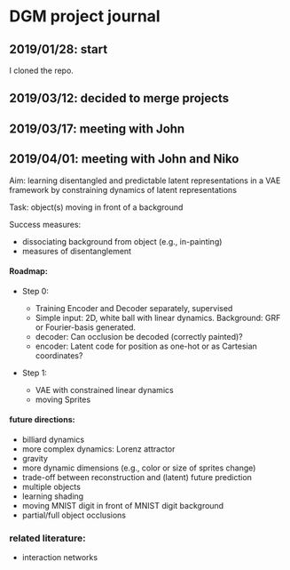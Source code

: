 # DGM project journal

## 2019/01/28: start

I cloned the repo.


## 2019/03/12: decided to merge projects

## 2019/03/17: meeting with John

## 2019/04/01: meeting with John and Niko

Aim: learning disentangled and predictable latent representations in a VAE framework by constraining dynamics of latent representations

Task: object(s) moving in front of a background

Success measures:
- dissociating background from object (e.g., in-painting)
- measures of disentanglement

#### Roadmap:
- Step 0:
  - Training Encoder and Decoder separately, supervised
  - Simple input: 2D, white ball with linear dynamics. Background: GRF or Fourier-basis generated.
  - decoder: Can occlusion be decoded (correctly painted)?
  - encoder: Latent code for position as one-hot or as Cartesian coordinates?

- Step 1:
  - VAE with constrained linear dynamics
  - moving Sprites


#### future directions:
- billiard dynamics
- more complex dynamics: Lorenz attractor
- gravity
- more dynamic dimensions (e.g., color or  size of sprites change)
- trade-off between reconstruction and (latent) future prediction
- multiple objects
- learning shading
- moving MNIST digit in front of MNIST digit background
- partial/full object occlusions

### related literature:
- interaction networks
